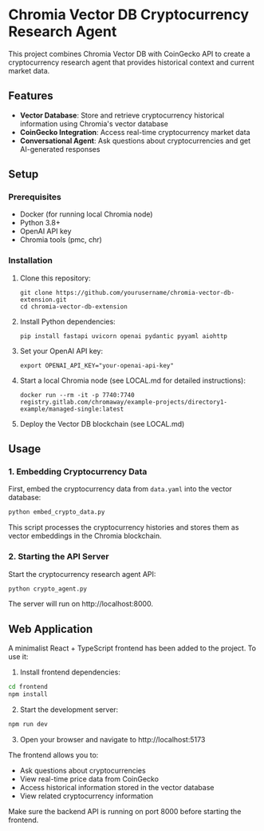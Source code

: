 # Chromia Vector DB Cryptocurrency Research Agent

This project combines Chromia Vector DB with CoinGecko API to create a cryptocurrency research agent that provides historical context and current market data.

## Features

- **Vector Database**: Store and retrieve cryptocurrency historical information using Chromia's vector database
- **CoinGecko Integration**: Access real-time cryptocurrency market data
- **Conversational Agent**: Ask questions about cryptocurrencies and get AI-generated responses

## Setup

### Prerequisites

- Docker (for running local Chromia node)
- Python 3.8+
- OpenAI API key
- Chromia tools (pmc, chr)

### Installation

1. Clone this repository:
   ```
   git clone https://github.com/yourusername/chromia-vector-db-extension.git
   cd chromia-vector-db-extension
   ```

2. Install Python dependencies:
   ```
   pip install fastapi uvicorn openai pydantic pyyaml aiohttp
   ```

3. Set your OpenAI API key:
   ```
   export OPENAI_API_KEY="your-openai-api-key"
   ```

4. Start a local Chromia node (see LOCAL.md for detailed instructions):
   ```
   docker run --rm -it -p 7740:7740 registry.gitlab.com/chromaway/example-projects/directory1-example/managed-single:latest
   ```

5. Deploy the Vector DB blockchain (see LOCAL.md)

## Usage

### 1. Embedding Cryptocurrency Data

First, embed the cryptocurrency data from `data.yaml` into the vector database:

```bash
python embed_crypto_data.py
```

This script processes the cryptocurrency histories and stores them as vector embeddings in the Chromia blockchain.

### 2. Starting the API Server

Start the cryptocurrency research agent API:

```bash
python crypto_agent.py
```

The server will run on http://localhost:8000.


## Web Application

A minimalist React + TypeScript frontend has been added to the project. To use it:

1. Install frontend dependencies:
```bash
cd frontend
npm install
```

2. Start the development server:
```bash
npm run dev
```

3. Open your browser and navigate to http://localhost:5173

The frontend allows you to:
- Ask questions about cryptocurrencies
- View real-time price data from CoinGecko
- Access historical information stored in the vector database
- View related cryptocurrency information

Make sure the backend API is running on port 8000 before starting the frontend.